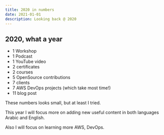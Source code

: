 ```yaml
---
title: 2020 in numbers
date: 2021-01-01
description: Looking back @ 2020
---
```


## 2020, what a year

- 1 Workshop
- 1 Podcast
- 1 YouTube video
- 2 certificates
- 2 courses
- 5 OpenSource contributions
- 7 clients
- 7 AWS DevOps projects (which take most time!)
- 11 blog post

These numbers looks small, but at least I tried.

This year I will focus more on adding new useful content in both languages Arabic and English.

Also I will focus on learning more AWS, DevOps.
